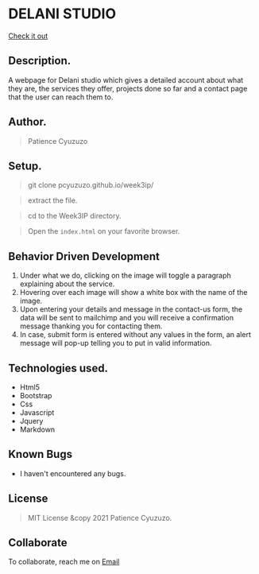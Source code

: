# DELANI STUDIO
[Check it out](pcyuzuzo.github.io/week3ip/.)
​
## Description.
A webpage for Delani studio which gives a detailed account about what they are, the services they offer, projects done so far and a contact page that the user can reach them to.
​
## Author.
 > Patience Cyuzuzo
​
 ## Setup.
 > git clone pcyuzuzo.github.io/week3ip/
 
 > extract the file.
 
 > cd to the Week3IP directory.
 
 > Open the ``index.html`` on your favorite browser.

 ## Behavior Driven Development
 1. Under what we do, clicking on the image will toggle a paragraph explaining about the service.
 2. Hovering over each image will show a white box with the name of the image.
 3. Upon entering your details and message in the contact-us form, the data will be sent to mailchimp and you will receive a confirmation message thanking you for contacting them.
 4. In case, submit form is entered without any values in the form, an alert message will pop-up telling you to put in valid information.
​
## Technologies used.
  * Html5
  * Bootstrap
  * Css
  * Javascript
  * Jquery
  * Markdown
​
## Known Bugs
* I haven't encountered any bugs.
​
## License
> MIT License &copy 2021 Patience Cyuzuzo. 
​
## Collaborate
To collaborate, reach me on [Email](PCyuzuzo320@daviscollege.com)
